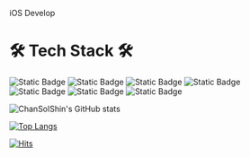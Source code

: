  iOS Develop
# 🛠 ️Tech Stack 🛠️
![Static Badge](https://img.shields.io/badge/ios%20-%20%23000000?style=for-the-badge&logo=iOS&logoColor=white) ![Static Badge](https://img.shields.io/badge/Swift%20-%20%23F05138?style=for-the-badge&logo=Swift&logoColor=white) ![Static Badge](https://img.shields.io/badge/Xcode-%23147EFB?style=for-the-badge&logo=Xcode&logoColor=white) ![Static Badge](https://img.shields.io/badge/UIkit-%232396F3?style=for-the-badge&logo=UIkit&logoColor=white) ![Static Badge](https://img.shields.io/badge/ReactiveX-%23B7178C?style=for-the-badge&logo=ReactiveX&logoColor=white)
![Static Badge](https://img.shields.io/badge/Git-%23F05032?style=for-the-badge&logo=Git&logoColor=white) ![Static Badge](https://img.shields.io/badge/GitHub-%23181717?style=for-the-badge&logo=GitHub&logoColor=white)



![ChanSolShin's GitHub stats](https://github-readme-stats.vercel.app/api?username=chanSolShin&show_icons=true&theme=radical)

[![Top Langs](https://github-readme-stats.vercel.app/api/top-langs/?username=ChanSolShin&layout=compact)](https://github.com/ChanSolShin/github-readme-stats)


[![Hits](https://hits.seeyoufarm.com/api/count/incr/badge.svg?url=https%3A%2F%2Fgithub.com%2FChanSolShin&count_bg=%2379C83D&title_bg=%23555555&icon=&icon_color=%23E7E7E7&title=hits&edge_flat=false)](https://hits.seeyoufarm.com)

